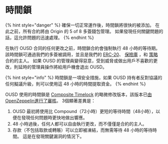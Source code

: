 # 時間鎖

{% hint style="danger" %}
確保一切正常運作後，時間鎖將很快的被添加。 在此之前，所有合約將由 Origin 的 5 of 8 多簽錢包管理。 如果發現任何關鍵問題的話，這允許問題的迅速處理。
{% endhint %}

在執行 OUSD 合同的任何更改之前，時間鎖合約會強制執行 48 小時的等待期。 該時間鎖可通過我們的多簽被調用，並且是我們的 [ERC-20](erc-20.md)、 [保險庫](vault.md) ，和 [策略](strategies.md) 合約的主人。 如果 OUSD 的管理員變得惡意，受到威脅或做出用戶不喜歡的更改，則延時的管理員操作將給用戶機會退出 OUSD。

{% hint style="info" %}
時間鎖是一項安全措施，如果 OUSD 持有者反對協議的任何擬議升級，則可以使用這 48 小時的時間提取資金。
{% endhint %}

OUSD 使用的時間鎖是 [Composite Timelock](https://compound.finance/docs/governance) 的略微修改版本，該版本已[由OpenZeppelin進行了審核](https://blog.openzeppelin.com/compound-finance-patch-audit/)。 3個顯著差異是：

1. OUSD 最初將使用比 Compound（72小時）更短的等待時間（48小時），以便在發現任何問題時更快地做出響應。
2. 48 小時過後，任何人都可以自由執行更改，而不僅僅是合約的主人。
3. 存款（不包括取款或轉賬）可以立即被凍結，而無需等待 48 小時的等待時間。 這是在發現關鍵漏洞的情況下。





